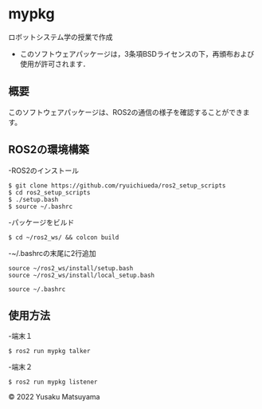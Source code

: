 # mypkg
ロボットシステム学の授業で作成

* このソフトウェアパッケージは，3条項BSDライセンスの下，再頒布および使用が許可されます．

## 概要
このソフトウェアパッケージは、ROS2の通信の様子を確認することができます。

## ROS2の環境構築
-ROS2のインストール
```
$ git clone https://github.com/ryuichiueda/ros2_setup_scripts
$ cd ros2_setup_scripts
$ ./setup.bash
$ source ~/.bashrc
```
-パッケージをビルド
```
$ cd ~/ros2_ws/ && colcon build
```
-~/.bashrcの末尾に2行追加
```
source ~/ros2_ws/install/setup.bash
source ~/ros2_ws/install/local_setup.bash
```
```
source ~/.bashrc
```

## 使用方法
-端末１
```
$ ros2 run mypkg talker
```
-端末２
```
$ ros2 run mypkg listener
```



© 2022 Yusaku Matsuyama
